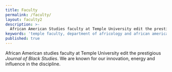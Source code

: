 ```yaml
---
title: Faculty
permalink: /faculty/
layout: faculty2
description: >-
  African American Studies faculty at Temple University edit the prestigious *Journal of Black Studies*. We are known for our innovation, energy and influence.
keywords: 'temple faculty, department of africology and african american studies, african american studies temple, african american studies phd'
published: true
---
```

African American studies faculty at Temple University edit the prestigious *Journal of Black Studies*. We are known for our innovation, energy and influence in the discipline.

